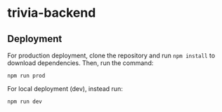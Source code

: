 # trivia-backend

## Deployment

For production deployment, clone the repository and run `npm install` to download dependencies. Then, run the command:

`npm run prod`

For local deployment (dev), instead run:

`npm run dev`

